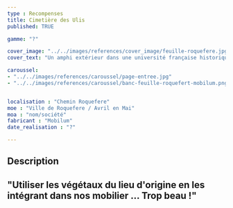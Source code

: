 ```yaml
---
type : Recompenses
title: Cimetière des Ulis
published: TRUE

gamme: "?" 

cover_image: "../../images/references/cover_image/feuille-roquefere.jpg"
cover_text: "Un amphi extérieur dans une université française historique"

caroussel: 
- "../../images/references/caroussel/page-entree.jpg"
- "../../images/references/caroussel/banc-feuille-roquefert-mobilum.png"


localisation : "Chemin Roquefere"
moe : "Ville de Roquefere / Avril en Mai"
moa : "nom/société"
fabricant : "Mobilum"
date_realisation : "?"

---
```


## Description
 "Utiliser les végétaux du lieu d'origine en les intégrant dans nos mobilier ... Trop beau !"
---